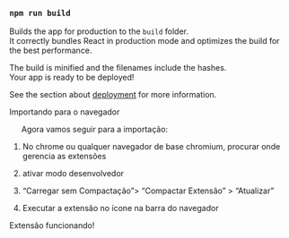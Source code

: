 ### `npm run build`

Builds the app for production to the `build` folder.\
It correctly bundles React in production mode and optimizes the build for the best performance.

The build is minified and the filenames include the hashes.\
Your app is ready to be deployed!

See the section about [deployment](https://facebook.github.io/create-react-app/docs/deployment) for more information.

<a name="_j4j6z7ys9fds"></a>Importando para o navegador

`	`Agora vamos seguir para a importação:

1. No chrome ou qualquer navegador de base chromium, procurar onde gerencia as extensões
1. ativar modo desenvolvedor

1. “Carregar sem Compactação”> “Compactar Extensão” > “Atualizar”


1. Executar a extensão no ícone na barra do navegador


Extensão funcionando!
